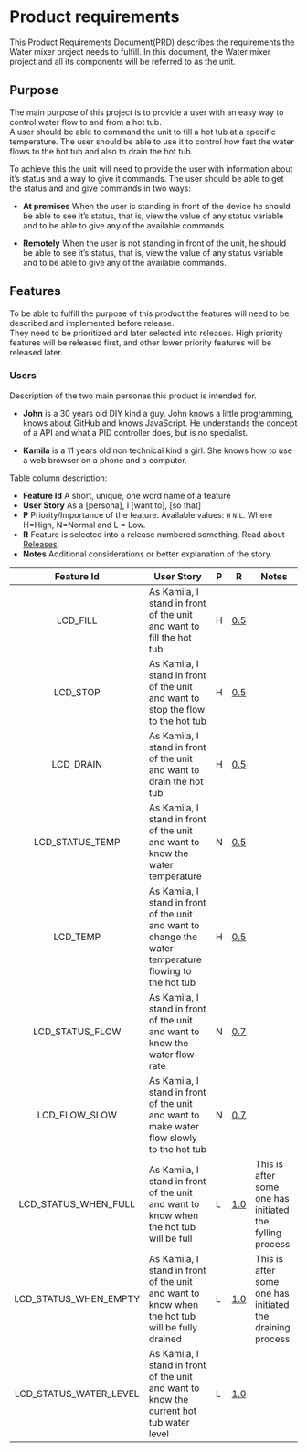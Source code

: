 # Product requirements
This Product Requirements Document(PRD) describes the requirements the Water mixer project needs to fulfill.  In this 
document, the Water mixer project and all its components will be referred to as the unit.

## Purpose
The main purpose of this project is to provide a user with an easy way to control water flow to and from a hot tub.  
A user should be able to command the unit to fill a hot tub at a specific temperature.  The user should be able to use 
it to control how fast the water flows to the hot tub and also to drain the hot tub.

To achieve this the unit will need to provide the user with information about it’s status and a way to give it commands.
  The user should be able to get the status and and give commands in two ways:

  * __At premises__ When the user is standing in front of the device he should be able to see it’s status, that is, 
  view the value of any status variable and to be able to give any of the available commands.

  * __Remotely__   When the user is not standing in front of the unit, he should be able to see it’s status, that is, 
  view the value of any status variable and to be able to give any of the available commands.



## Features
To be able to fulfill the purpose of this product the features will need to be described and implemented before release.  
They need to be prioritized and later selected into releases.  High priority features will be released first, 
and other lower priority features will be released later.

### Users
Description of the two main personas this product is intended for.
 
   * __John__ is a 30 years old DIY kind a guy.  John knows a little programming, knows about GitHub and knows 
   JavaScript.  He understands the concept of a API and what a PID controller does, but is no specialist.

   * __Kamila__ is a 11 years old non technical kind a girl.  She knows how to use a web browser on a phone and 
   a computer.

Table column description:
  * __Feature Id__ A short, unique, one word name of a feature
  * __User Story__ As a [persona], I [want to], [so that]
  * __P__ Priority/Importance of the feature. Available values: `H` `N` `L`. Where H=High, N=Normal and L = Low.
  * __R__ Feature is selected into a release numbered something. Read about [Releases].
  * __Notes__ Additional considerations or better explanation of the story.

|  Feature Id            | User Story                                                                                              | P |   R   | Notes |
|:----------------------:|---------------------------------------------------------------------------------------------------------|---|-------|-------|
| LCD_FILL               | As Kamila, I stand in front of the unit and want to fill the hot tub                                    | H | [0.5] |       |
| LCD_STOP               | As Kamila, I stand in front of the unit and want to stop the flow to the hot tub                        | H | [0.5] |       |
| LCD_DRAIN              | As Kamila, I stand in front of the unit and want to drain the hot tub                                   | H | [0.5] |       |
| LCD_STATUS_TEMP        | As Kamila, I stand in front of the unit and want to know the water temperature                          | N | [0.5] |       |
| LCD_TEMP               | As Kamila, I stand in front of the unit and want to change the water temperature flowing to the hot tub | H | [0.5] |       |
| LCD_STATUS_FLOW        | As Kamila, I stand in front of the unit and want to know the water flow rate                            | N | [0.7] |       |
| LCD_FLOW_SLOW          | As Kamila, I stand in front of the unit and want to make water flow slowly to the hot tub               | N | [0.7] |       |
| LCD_STATUS_WHEN_FULL   | As Kamila, I stand in front of the unit and want to know when the hot tub will be full                  | L | [1.0] |  This is after some one has initiated the fylling process |
| LCD_STATUS_WHEN_EMPTY  | As Kamila, I stand in front of the unit and want to know when the hot tub will be fully drained         | L | [1.0] |  This is after some one has initiated the draining process |
| LCD_STATUS_WATER_LEVEL | As Kamila, I stand in front of the unit and want to know the current hot tub water level                | L | [1.0] |       |


[Releases]: ./Releases.md
[0.5]: ./Releases.md#release-05---bare-minimum
[0.6]: ./Releases.md#release-06--hardware-installed
[0.7]: ./Releases.md#release-07---additional-features
[0.8]: ./Releases.md#release-08---remote-access
[0.9]: ./Releases.md#release-09---boxed
[1.0]: ./Releases.md#release-10